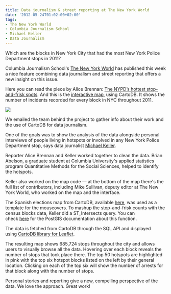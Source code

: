 ```yaml
---
title: Data journalism & street reporting at The New York World
date: '2012-05-24T01:02:00+02:00'
tags:
- The New York World
- Columbia Journalism School
- Michael Keller
- Data Journalism
---
```


Which are the blocks in New York City that had the most New York Police Department stops in 2011? 

Columbia Journalism School's <a href="http://www.thenewyorkworld.com/">The New York World</a> has published this week a nice feature combining data journalism and street reporting that offers a new insight on this issue. 

Here you can read the piece by Alice Brennan: <a href="http://www.thenewyorkworld.com/2012/05/18/nypd-stop-frisk-hotspots">The NYPD’s hottest stop-and-frisk spots</a>. And this is the <a href="http://thenewyorkworld.com/public/2012/may/nyw-hotspots-map/index.php">interactive map</a>, using CartoDB. It shows the number of incidents recorded for every block in NYC throughout 2011.

<a href="http://thenewyorkworld.com/public/2012/may/nyw-hotspots-map/index.php" target="_blank"><img src="http://cartodb.s3.amazonaws.com/tumblr/posts/stop.png"/></a>

We emailed the team behind the project to gather info about their work and the use of CartoDB for data journalism. 

One of the goals was to show the analysis of the data alongside personal interviews of people living in hotspots or involved in any New York Police Department stop, says data journalist <a href="http://mhkeller.com/">Michael Keller</a>.

Reporter Alice Brennan and Keller worked together to clean the data. Brian Abelson, a graduate student at Columbia University's applied statistics program Quantitative Methods for the Social Sciences, helped to identify the hotspots.

Keller also worked on the map code &#8212; at the bottom of the map there's the full list of contributors, including Mike Sullivan, deputy editor at The New York World, who worked on the map and the interface.  

The Spanish elections map from CartoDB, available <a href="https://github.com/Vizzuality/eleccionesandaluzas">here</a>, was used as a template for the mouseovers. To mashup the stop-and-frisk counts with the census blocks data, Keller did a ST_Intersects query. You can check <a href="http://www.postgis.org/documentation/manual-svn/ST_Intersects.htm">here</a> for the PostGIS documentation about this function. 

The data is fetched from CartoDB through the SQL API and displayed using <a href="https://github.com/Vizzuality/cartodb-leaflet">CartoDB library for Leaflet</a>. 

The resulting map shows 685,724 stops throughout the city and allows users to visually browse all the data. Hovering over each block reveals the number of stops that took place there. The top 50 hotspots are highlighted in pink with the top six hotspot blocks listed on the left by their general location. Clicking on each of the top six will show the number of arrests for that block along with the number of stops.

Personal stories and reporting give a new, compelling perspective of the data. We love the approach. Great work!
